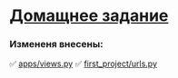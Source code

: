 # [Домащнее задание](https://github.com/netology-code/dj-homeworks/tree/video/1.1-first-project/first_project)

### Измененя внесены:
✅ [apps/views.py](https://github.com/Nikolay08041979/django_project-1/blob/master/1.1-first-project/first_project/app/views.py)
✅ [first_project/urls.py](https://github.com/Nikolay08041979/django_project-1/blob/master/1.1-first-project/first_project/first_project/urls.py)